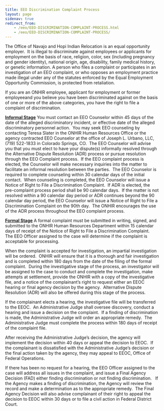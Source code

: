 ```yaml
---
title: EEO Discrimination Complaint Process
layout: page
sidenav: true
redirect_from:
    - /eeo/EEO-DISCRIMINATION-COMPLAINT-PROCESS.html
    - /eeo/EEO-DISCRIMINATION-COMPLAINT-PROCESS/
---
```


The Office of Navajo and Hopi Indian Relocation is an equal opportunity employer.  It is illegal to discriminate against employees or applicants for employment on the basis of race, religion, color, sex (including pregnancy and gender identity), national origin, age, disability, family medical history, or genetic information. A person who files a complaint or participates in an investigation of an EEO complaint, or who opposes an employment practice made illegal under any of the statutes enforced by the Equal Employment Opportunity Commission, is protected from retaliation.

If you are an ONHIR employee, applicant for employment or former employeeand you believe you have been discriminated against on the basis of one or more of the above categories, you have the right to file a complaint of discrimination.

**<u>Informal Stage</u>** You must contact an EEO Counselor within 45 days of the date of the alleged discriminatory incident, or effective date of the alleged discriminatory personnel action.  You may seek EEO counseling by contacting Teresa Slater in the ONHIR Human Resources Office or the agency contracted EEO Counselor at the office of Joseph L. Urbano, LLC, (719) 522-1833 in Colorado Springs, CO.  The EEO Counselor will advise you that you must elect to have your dispute(s) informally resolved through the Alternative Dispute Resolution (ADR) process or pursue resolution through the EEO Complaint process.  If the EEO complaint process is elected, the Counselor will make necessary inquiries into the matter to facilitate an informal resolution between the parties.  The EEO Counselor is required to complete counseling within 30 calendar days of the initial contact.  When counseling is completed, the EEO Counselor will issue a Notice of Right to File a Discrimination Complaint.  If ADR is elected, the pre-complaint process period shall be 90 calendar days.  If the matter is not resolved within a 90 calendar day period or ADR continues beyond the 90 calendar day period, the EEO Counselor will issue a Notice of Right to File a Discrimination Complaint on the 90th day.  The ONHIR encourages the use of the ADR process throughout the EEO complaint process.

**<u>Formal Stage</u>** A formal complaint must be submitted in writing, signed, and submitted to the ONHIR Human Resources Department within 15 calendar days of receipt of the Notice of Right to File a Discrimination Complaint.  The EEO Officer assigned to the case will determine if the complaint is acceptable for processing.

When the complaint is accepted for investigation, an impartial investigation will be ordered.  ONHIR will ensure that it is a thorough and fair investigation and is completed within 180 days from the date of the filing of the formal complaint.  During the investigative stage of the process, an investigator will be assigned to the case to conduct and complete the investigation, make attempts at settlement, provide the ONHIR with a copy of the investigative file, and a notice of the complainant’s right to request either an EEOC hearing or final agency decision by the agency.  Alternative Dispute Resolution (ADR) will also be offered during this stage of the process.

If the complainant elects a hearing, the investigative file will be transferred to the EEOC.  An Administrative Judge shall oversee discovery, conduct a hearing and issue a decision on the complaint.  If a finding of discrimination is made, the Administrative Judge will order an appropriate remedy.  The Administrative Judge must complete the process within 180 days of receipt of the complaint file.

After receiving the Administrative Judge’s decision, the agency will implement the decision within 40 days or appeal the decision to EEOC.  If the complainant is dissatisfied with the Administrative Judge’s decision or the final action taken by the agency, they may appeal to EEOC, Office of Federal Operations.

If there has been no request for a hearing, the EEO Officer assigned to the case will address all issues in the complaint, and issue a Final Agency Decision (FAD) either finding discrimination or not finding discrimination.   If the Agency makes a finding of discrimination, the Agency will review the record and make a determination as to the appropriate remedy.  The Final Agency Decision will also advise complainant of their right to appeal the decision to EEOC within 30 days or to file a civil action in Federal District Court.

